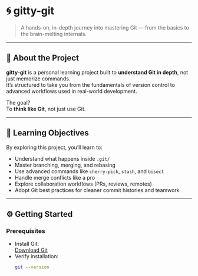# 🌀 gitty-git

> A hands-on, in-depth journey into mastering Git — from the basics to the brain-melting internals.

---

## 📖 About the Project

**gitty-git** is a personal learning project built to **understand Git in depth**, not just memorize commands.  
It’s structured to take you from the fundamentals of version control to advanced workflows used in real-world development.

The goal?  
To **think like Git**, not just use Git.

---

## 🎯 Learning Objectives

By exploring this project, you’ll learn to:

- Understand what happens inside `.git/`
- Master branching, merging, and rebasing
- Use advanced commands like `cherry-pick`, `stash`, and `bisect`
- Handle merge conflicts like a pro
- Explore collaboration workflows (PRs, reviews, remotes)
- Adopt Git best practices for cleaner commit histories and teamwork

---

## ⚙️ Getting Started

### Prerequisites
- Install Git:  
  [Download Git](https://git-scm.com/downloads)
- Verify installation:
  ```bash
  git --version
